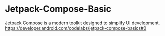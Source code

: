 # Jetpack-Compose-Basic
Jetpack Compose is a modern toolkit designed to simplify UI development. https://developer.android.com/codelabs/jetpack-compose-basics#0
